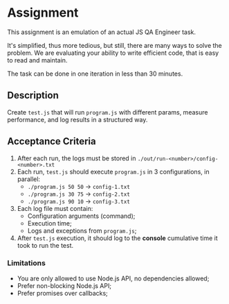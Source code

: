# Assignment

This assignment is an emulation of an actual JS QA Engineer task. 

It's simplified, thus more tedious, but still, there are many ways to solve the problem. We are evaluating your ability to write efficient code, that is easy to read and maintain.

The task can be done in one iteration in less than 30 minutes.

## Description

Create `test.js` that will run `program.js` with different params, measure performance, and log results in a structured way.

## Acceptance Criteria

1. After each run, the logs must be stored in `./out/run-<number>/config-<number>.txt`
1. Each run, `test.js` should execute `program.js` in 3 configurations, in parallel:
    - `./program.js 50 50` -> `config-1.txt`
    - `./program.js 30 75` -> `config-2.txt`
    - `./program.js 90 10` -> `config-3.txt`
1. Each log file must contain:
    - Configuration arguments (command);
    - Execution time;
    - Logs and exceptions from `program.js`;
1. After `test.js` execution, it should log to the **console** cumulative time it took to run the test.

### Limitations
- You are only allowed to use Node.js API, no dependencies allowed;
- Prefer non-blocking Node.js API;
- Prefer promises over callbacks;
